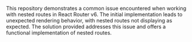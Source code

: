 This repository demonstrates a common issue encountered when working with nested routes in React Router v6. The initial implementation leads to unexpected rendering behavior, with nested routes not displaying as expected. The solution provided addresses this issue and offers a functional implementation of nested routes.